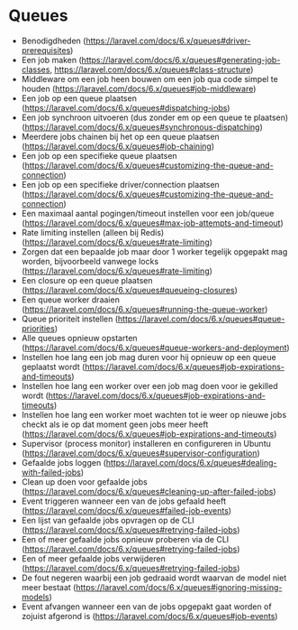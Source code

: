 # Queues
- Benodigdheden (https://laravel.com/docs/6.x/queues#driver-prerequisites)
- Een job maken (https://laravel.com/docs/6.x/queues#generating-job-classes, https://laravel.com/docs/6.x/queues#class-structure)
- Middleware om een job heen bouwen om een job qua code simpel te houden (https://laravel.com/docs/6.x/queues#job-middleware)
- Een job op een queue plaatsen (https://laravel.com/docs/6.x/queues#dispatching-jobs)
- Een job synchroon uitvoeren (dus zonder em op een queue te plaatsen) (https://laravel.com/docs/6.x/queues#synchronous-dispatching)
- Meerdere jobs chainen bij het op een queue plaatsen (https://laravel.com/docs/6.x/queues#job-chaining)
- Een job op een specifieke queue plaatsen (https://laravel.com/docs/6.x/queues#customizing-the-queue-and-connection)
- Een job op een specifieke driver/connection plaatsen (https://laravel.com/docs/6.x/queues#customizing-the-queue-and-connection)
- Een maximaal aantal pogingen/timeout instellen voor een job/queue (https://laravel.com/docs/6.x/queues#max-job-attempts-and-timeout)
- Rate limiting instellen (alleen bij Redis) (https://laravel.com/docs/6.x/queues#rate-limiting)
- Zorgen dat een bepaalde job maar door 1 worker tegelijk opgepakt mag worden, bijvoorbeeld vanwege locks (https://laravel.com/docs/6.x/queues#rate-limiting)
- Een closure op een queue plaatsen (https://laravel.com/docs/6.x/queues#queueing-closures)
- Een queue worker draaien (https://laravel.com/docs/6.x/queues#running-the-queue-worker)
- Queue prioriteit instellen (https://laravel.com/docs/6.x/queues#queue-priorities)
- Alle queues opnieuw opstarten (https://laravel.com/docs/6.x/queues#queue-workers-and-deployment)
- Instellen hoe lang een job mag duren voor hij opnieuw op een queue geplaatst wordt (https://laravel.com/docs/6.x/queues#job-expirations-and-timeouts)
- Instellen hoe lang een worker over een job mag doen voor ie gekilled wordt (https://laravel.com/docs/6.x/queues#job-expirations-and-timeouts)
- Instellen hoe lang een worker moet wachten tot ie weer op nieuwe jobs checkt als ie op dat moment geen jobs meer heeft (https://laravel.com/docs/6.x/queues#job-expirations-and-timeouts)
- Supervisor (process monitor) installeren en configureren in Ubuntu (https://laravel.com/docs/6.x/queues#supervisor-configuration)
- Gefaalde jobs loggen (https://laravel.com/docs/6.x/queues#dealing-with-failed-jobs)
- Clean up doen voor gefaalde jobs (https://laravel.com/docs/6.x/queues#cleaning-up-after-failed-jobs)
- Event triggeren wanneer een van de jobs gefaald heeft (https://laravel.com/docs/6.x/queues#failed-job-events)
- Een lijst van gefaalde jobs opvragen op de CLI (https://laravel.com/docs/6.x/queues#retrying-failed-jobs)
- Een of meer gefaalde jobs opnieuw proberen via de CLI (https://laravel.com/docs/6.x/queues#retrying-failed-jobs)
- Een of meer gefaalde jobs verwijderen (https://laravel.com/docs/6.x/queues#retrying-failed-jobs)
- De fout negeren waarbij een job gedraaid wordt waarvan de model niet meer bestaat (https://laravel.com/docs/6.x/queues#ignoring-missing-models)
- Event afvangen wanneer een van de jobs opgepakt gaat worden of zojuist afgerond is (https://laravel.com/docs/6.x/queues#job-events)
